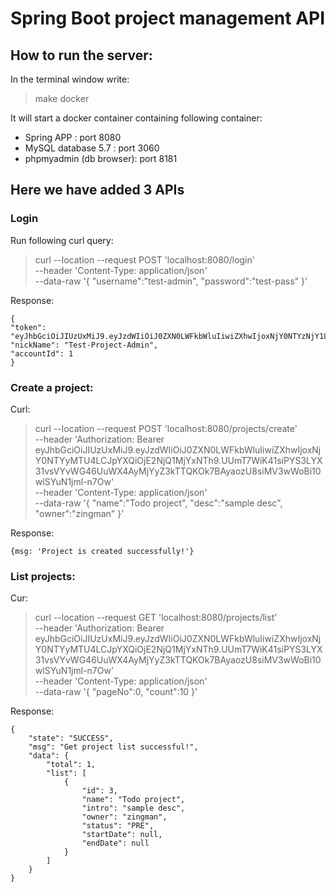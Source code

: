 # Spring Boot project management API

## How to run the server:
In the terminal window write:
> make docker

It will start a docker container containing following container: 
- Spring APP : port 8080
- MySQL database 5.7 : port 3060
- phpmyadmin (db browser): port 8181

## Here we have added 3 APIs 

### Login
Run following curl query:
> curl --location --request POST 'localhost:8080/login' \
--header 'Content-Type: application/json' \
--data-raw '{
"username":"test-admin",
"password":"test-pass"
}'

Response:
```
{
"token": "eyJhbGciOiJIUzUxMiJ9.eyJzdWIiOiJ0ZXN0LWFkbWluIiwiZXhwIjoxNjY0NTYzNjY1LCJpYXQiOjE2NjQ1Mjc2NjV9.J5Vn_GGIWb92KSbMalI6NrxUsTLajUCy9MzybfEtv7KuRcCwXWCjq1sKaJAIIRC47G7AUIQIYvk8s9Kpynu2CQ",
"nickName": "Test-Project-Admin",
"accountId": 1
}
```

### Create a project:
Curl:
>curl --location --request POST 'localhost:8080/projects/create' \
--header 'Authorization: Bearer eyJhbGciOiJIUzUxMiJ9.eyJzdWIiOiJ0ZXN0LWFkbWluIiwiZXhwIjoxNjY0NTYyMTU4LCJpYXQiOjE2NjQ1MjYxNTh9.UUmT7WiK41siPYS3LYX31vsVYvWG46UuWX4AyMjYyZ3kTTQKOk7BAyaozU8siMV3wWoBi10wlSYuN1jml-n7Ow' \
--header 'Content-Type: application/json' \
--data-raw '{
"name":"Todo project",
"desc":"sample desc",
"owner":"zingman"
}'

Response:
```
{msg: 'Project is created successfully!'}
```

### List projects:
Cur:
> curl --location --request GET 'localhost:8080/projects/list' \
--header 'Authorization: Bearer eyJhbGciOiJIUzUxMiJ9.eyJzdWIiOiJ0ZXN0LWFkbWluIiwiZXhwIjoxNjY0NTYyMTU4LCJpYXQiOjE2NjQ1MjYxNTh9.UUmT7WiK41siPYS3LYX31vsVYvWG46UuWX4AyMjYyZ3kTTQKOk7BAyaozU8siMV3wWoBi10wlSYuN1jml-n7Ow' \
--header 'Content-Type: application/json' \
--data-raw '{
"pageNo":0,
"count":10
}'

Response:
```
{
    "state": "SUCCESS",
    "msg": "Get project list successful!",
    "data": {
        "total": 1,
        "list": [
            {
                "id": 3,
                "name": "Todo project",
                "intro": "sample desc",
                "owner": "zingman",
                "status": "PRE",
                "startDate": null,
                "endDate": null
            }
        ]
    }
}
```